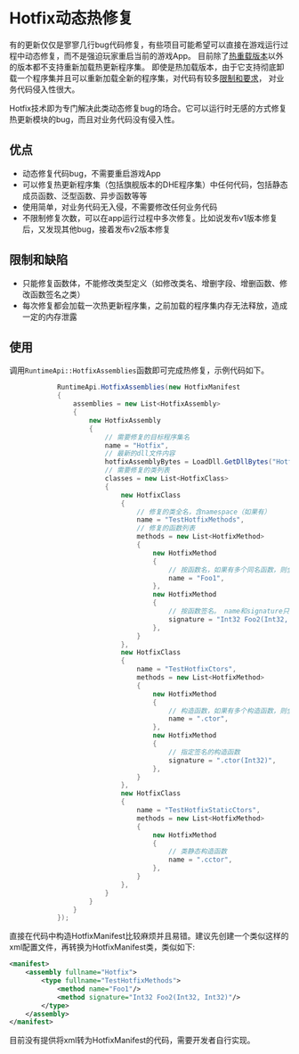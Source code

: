 # Hotfix动态热修复

有的更新仅仅是寥寥几行bug代码修复，有些项目可能希望可以直接在游戏运行过程中动态修复，而不是强迫玩家重启当前的游戏App。
目前除了[热重载版本](./reload/intro)以外的版本都不支持重新加载热更新程序集。
即使是热加载版本，由于它支持彻底卸载一个程序集并且可以重新加载全新的程序集，对代码有较多[限制和要求](./reload/hotreloadassembly#不支持特性及特殊要求)，
对业务代码侵入性很大。

Hotfix技术即为专门解决此类动态修复bug的场合。它可以运行时无感的方式修复热更新模块的bug，而且对业务代码没有侵入性。

## 优点

- 动态修复代码bug，不需要重启游戏App
- 可以修复热更新程序集（包括旗舰版本的DHE程序集）中任何代码，包括静态成员函数、泛型函数、异步函数等等
- 使用简单，对业务代码无入侵，不需要修改任何业务代码
- 不限制修复次数，可以在app运行过程中多次修复。比如说发布v1版本修复后，又发现其他bug，接着发布v2版本修复

## 限制和缺陷

- 只能修复函数体，不能修改类型定义（如修改类名、增删字段、增删函数、修改函数签名之类）
- 每次修复都会加载一次热更新程序集，之前加载的程序集内存无法释放，造成一定的内存泄露

## 使用

调用`RuntimeApi::HotfixAssemblies`函数即可完成热修复，示例代码如下。

```csharp
            RuntimeApi.HotfixAssemblies(new HotfixManifest
            {
                assemblies = new List<HotfixAssembly>
                {
                    new HotfixAssembly
                    {
                        // 需要修复的目标程序集名
                        name = "Hotfix",
                        // 最新的dll文件内容
                        hotfixAssemblyBytes = LoadDll.GetDllBytes("Hotfix.new.dll"),
                        // 需要修复的类列表
                        classes = new List<HotfixClass>
                        {
                            new HotfixClass
                            {
                                // 修复的类全名，含namespace（如果有）
                                name = "TestHotfixMethods",
                                // 修复的函数列表
                                methods = new List<HotfixMethod>
                                {
                                    new HotfixMethod
                                    {
                                        // 按函数名，如果有多个同名函数，则全部都会被修复
                                        name = "Foo1",
                                    },
                                    new HotfixMethod
                                    {
                                        // 按函数签名。 name和signature只能提供一个，否则会报错
                                        signature = "Int32 Foo2(Int32, Int32)",
                                    },
                                }
                            },
                            new HotfixClass
                            {
                                name = "TestHotfixCtors",
                                methods = new List<HotfixMethod>
                                {
                                    new HotfixMethod
                                    {
                                        // 构造函数，如果有多个构造函数，则全部都会被修复
                                        name = ".ctor",
                                    },
                                    new HotfixMethod
                                    {
                                        // 指定签名的构造函数
                                        signature = ".ctor(Int32)",
                                    },
                                }
                            },
                            new HotfixClass
                            {
                                name = "TestHotfixStaticCtors",
                                methods = new List<HotfixMethod>
                                {
                                    new HotfixMethod
                                    {
                                        // 类静态构造函数
                                        name = ".cctor",
                                    },
                                }
                            },
                        }
                    }
                }
            });

```

直接在代码中构造HotfixManifest比较麻烦并且易错。建议先创建一个类似这样的xml配置文件，再转换为HotfixManifest类，类似如下:

```xml
<manifest>
    <assembly fullname="Hotfix">
        <type fullname="TestHotfixMethods">
            <method name="Foo1"/>
            <method signature="Int32 Foo2(Int32, Int32)"/>
        </type>
    </assembly>
</manifest>

```

目前没有提供将xml转为HotfixManifest的代码，需要开发者自行实现。
